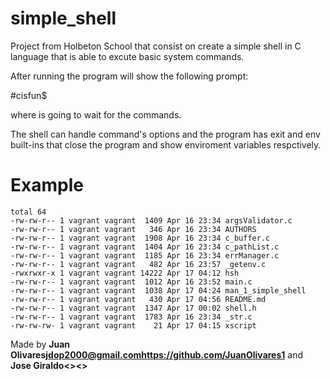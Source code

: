 # simple_shell

Project from Holbeton School that consist on create a simple shell in C language
that is able to excute basic system commands.

After running the program will show the following prompt:

#cisfun$

where is going to wait for the commands.

The shell can handle command's options and the program has exit and env built-ins
that close the program and show enviroment variables respctively.

# Example

```#cisfun$
total 64
-rw-rw-r-- 1 vagrant vagrant  1409 Apr 16 23:34 argsValidator.c
-rw-rw-r-- 1 vagrant vagrant   346 Apr 16 23:34 AUTHORS
-rw-rw-r-- 1 vagrant vagrant  1908 Apr 16 23:34 c_buffer.c
-rw-rw-r-- 1 vagrant vagrant  1404 Apr 16 23:34 c_pathList.c
-rw-rw-r-- 1 vagrant vagrant  1185 Apr 16 23:34 errManager.c
-rw-rw-r-- 1 vagrant vagrant   482 Apr 16 23:57 _getenv.c
-rwxrwxr-x 1 vagrant vagrant 14222 Apr 17 04:12 hsh
-rw-rw-r-- 1 vagrant vagrant  1012 Apr 16 23:52 main.c
-rw-rw-r-- 1 vagrant vagrant  1038 Apr 17 04:24 man_1_simple_shell
-rw-rw-r-- 1 vagrant vagrant   430 Apr 17 04:56 README.md
-rw-rw-r-- 1 vagrant vagrant  1347 Apr 17 00:02 shell.h
-rw-rw-r-- 1 vagrant vagrant  1783 Apr 16 23:34 _str.c
-rw-rw-rw- 1 vagrant vagrant    21 Apr 17 04:15 xscript
```
Made by **Juan Olivares<jdop2000@gmail.com><https://github.com/JuanOlivares1>**
    and **Jose Giraldo<><>**